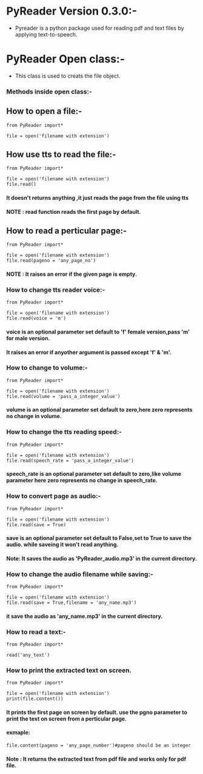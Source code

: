# PyReader Version 0.3.0:-
* Pyreader is a python package used for reading pdf and text files by applying text-to-speech.

# PyReader Open class:-
* This class is used to creats the file object.
### Methods inside open class:-

## How to open a file:-
    
    from PyReader import*
    
    file = open('filename with extension')

## How use tts to read the file:-

    from PyReader import*

    file = open('filename with extension')
    file.read()

#### It doesn't returns anything ,it just reads the page from the file using tts
#### NOTE : read function reads the first page by default.

## How to read a perticular page:-

    from PyReader import*
    
    file = open('filename with extension')
    file.read(pageno = 'any_page_no')

#### NOTE : It raises an error if the given page is empty.

### How to change tts reader voice:-
    
    from PyReader import*

    file = open('filename with extension')
    file.read(voice = 'm')

#### voice is an optional parameter set default to 'f' female version,pass 'm' for male version.
#### It raises an error if anyother argument is passed except 'f' & 'm'.

### How to change to volume:-

    from PyReader import*
    
    file = open('filename with extension')
    file.read(volume = 'pass_a_integer_value')

#### volume is an optional parameter set default to zero,here zero represents no change in volume.

### How to change the tts reading speed:-

    from PyReader import*

    file = open('filename with extension')
    file.read(speech_rate = 'pass_a_integer_value')

#### speech_rate is an optional parameter set default to zero,like volume parameter here zero represents no change in speech_rate.

### How to convert page as audio:-

    from PyReader import*

    file = open('filename with extension')
    file.read(save = True)

#### save is an optional parameter set default to False,set to True to save the audio. while saveing it won't read anything.
#### Note: It saves the audio as 'PyReader_audio.mp3' in the current directory.

### How to change the audio filename while saving:-

    from PyReader import*

    file = open('filename with extension')
    file.read(save = True,filename = 'any_name.mp3')

#### it save the audio as 'any_name.mp3' in the current directory.

### How to read a text:-

    from PyReader import*
    
    read('any_text')

### How to print the extracted text on screen.

    from PyReader import*

    file = open('filename with extension')
    print(file.content())

#### It prints the first page on screen by default. use the pgno parameter to print the text on screen from a perticular page.
#### exmaple:
    
    file.content(pageno = 'any_page_number')#pageno should be an integer


#### Note : It returns the extracted text from pdf file and works only for pdf file.
